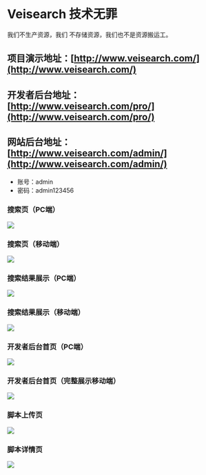 # Veisearch 技术无罪
我们不生产资源，我们 不存储资源，我们也不是资源搬运工。

## 项目演示地址：[http://www.veisearch.com/](http://www.veisearch.com/)

## 开发者后台地址：[http://www.veisearch.com/pro/](http://www.veisearch.com/pro/)

## 网站后台地址：[http://www.veisearch.com/admin/](http://www.veisearch.com/admin/)
  + 账号：admin
  + 密码：admin123456

### 搜索页（PC端）
![](http://www.veisearch.com/static/readmeimg/index_pc.PNG)
### 搜索页（移动端）
![](http://www.veisearch.com/static/readmeimg/index_m.PNG)
### 搜索结果展示（PC端）
![](http://www.veisearch.com/static/readmeimg/result_pc.PNG)
### 搜索结果展示（移动端）
![](http://www.veisearch.com/static/readmeimg/result_m.PNG)
### 开发者后台首页（PC端）
![](http://www.veisearch.com/static/readmeimg/pro_pc.PNG)
### 开发者后台首页（完整展示移动端）
![](http://www.veisearch.com/static/readmeimg/pro_m.jpg)
### 脚本上传页
![](http://www.veisearch.com/static/readmeimg/upload.jpg)
### 脚本详情页
![](http://www.veisearch.com/static/readmeimg/detail.jpg)
